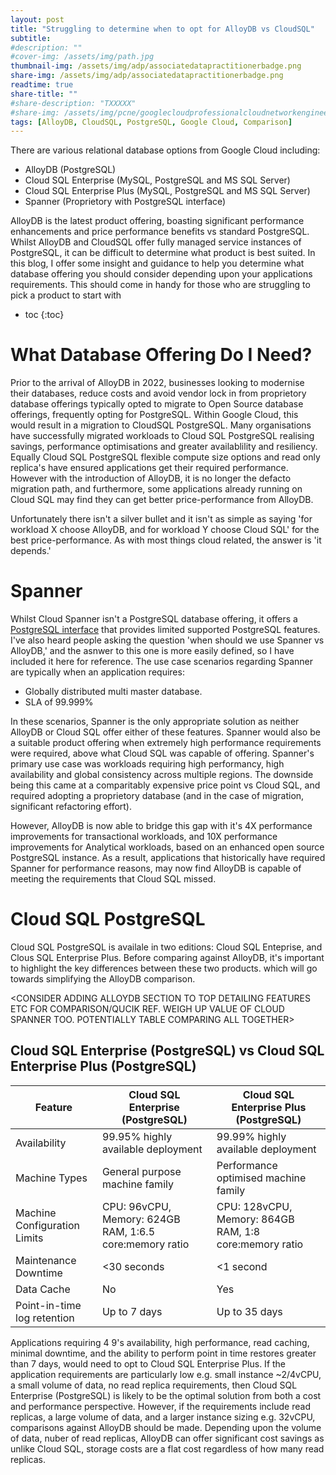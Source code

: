 ```yaml
---
layout: post
title: "Struggling to determine when to opt for AlloyDB vs CloudSQL"
subtitle: 
#description: ""
#cover-img: /assets/img/path.jpg
thumbnail-img: /assets/img/adp/associatedatapractitionerbadge.png
share-img: /assets/img/adp/associatedatapractitionerbadge.png
readtime: true
share-title: ""
#share-description: "TXXXXX"
#share-img: /assets/img/pcne/googlecloudprofessionalcloudnetworkengineerbadge.png
tags: [AlloyDB, CloudSQL, PostgreSQL, Google Cloud, Comparison]
---
```


There are various relational database options from Google Cloud including:

- AlloyDB (PostgreSQL)
- Cloud SQL Enterprise (MySQL, PostgreSQL and MS SQL Server)
- Cloud SQL Enterprise Plus (MySQL, PostgreSQL and MS SQL Server)
- Spanner (Proprietory with PostgreSQL interface)

AlloyDB is the latest product offering, boasting  significant performance enhancements and price performance benefits vs standard PostgreSQL. Whilst AlloyDB and CloudSQL offer fully managed service instances of PostgreSQL, it can be difficult to determine what product is best suited. In this blog, I offer some insight and guidance to help you determine what database offering you should consider depending upon your applications requirements. This should come in handy for those who are struggling to pick a product to start with

* toc
{:toc}

# What Database Offering Do I Need?

Prior to the arrival of AlloyDB in 2022, businesses looking to modernise their databases, reduce costs and avoid vendor lock in from proprietory database offerings typically opted to migrate to Open Source database offerings, frequently opting for PostgreSQL. Within Google Cloud, this would result in a migration to CloudSQL PostgreSQL. Many organisations have successfully migrated workloads to Cloud SQL PostgreSQL realising savings, performance optimisations and greater availablility and resiliency. Equally Cloud SQL PostgreSQL flexible compute size options and read only replica's have ensured applications get their required performance. However with the introduction of AlloyDB, it is no longer the defacto migration path, and furthermore, some applications already running on Cloud SQL may find they can get better price-performance from AlloyDB.

Unfortunately there isn't a silver bullet and it isn't as simple as saying 'for workload X choose AlloyDB, and for workload Y choose Cloud SQL' for the best price-performance. As with most things cloud related, the answer is 'it depends.'

# Spanner
Whilst Cloud Spanner isn't a PostgreSQL database offering, it offers a [PostgreSQL interface](https://cloud.google.com/spanner/docs/postgresql-interface) that provides limited supported PostgreSQL features. I've also heard people asking the question 'when should we use Spanner vs AlloyDB,' and the asnwer to this one is more easily defined, so I have included it here for reference. The use case scenarios regarding Spanner are typically when an application requires:

- Globally distributed multi master database.
- SLA of 99.999%

In these scenarios, Spanner is the only appropriate solution as neither AlloyDB or Cloud SQL offer either of these features. Spanner would also be a suitable product offering when extremely high performance requirements were required, above what Cloud SQL was capable of offering. Spanner's primary use case was workloads requiring high performancy, high availability and global consistency across multiple regions. The downside being this came at a comparitably expensive price point vs Cloud SQL, and required adopting a proprietory database (and in the case of migration, significant refactoring effort). 

However, AlloyDB is now able to bridge this gap with it's 4X performance improvements for transactional workloads, and 10X performance improvements for Analytical workloads, based on an enhanced open source PostgreSQL instance. As a result, applications that historically have required Spanner for performance reasons, may now find AlloyDB is capable of meeting the requirements that Cloud SQL missed.

# Cloud SQL PostgreSQL
Cloud SQL PostgreSQL is availale in two editions: Cloud SQL Enteprise, and Clous SQL Enterprise Plus. Before comparing against AlloyDB, it's important to highlight the key differences between these two products. which will go towards simplifying the AlloyDB comparison.

<CONSIDER ADDING ALLOYDB SECTION TO TOP DETAILING FEATURES ETC FOR COMPARISON/QUCIK REF. WEIGH UP VALUE OF CLOUD SPANNER TOO. POTENTIALLY TABLE COMPARING ALL TOGETHER>

## Cloud SQL Enterprise (PostgreSQL) vs Cloud SQL Enterprise Plus (PostgreSQL)
| Feature           | Cloud SQL Enterprise (PostgreSQL)                                                                   | Cloud SQL Enterprise Plus (PostgreSQL)                               |
|-------------------|---------------------------------------------------------------------------|---------------------------------------------------|
| Availability       | 99.95% highly available deployment             | 99.99% highly available deployment                 |
| Machine Types       | General purpose machine family                               | Performance optimised machine family                               |
| Machine Configuration Limits      | CPU: 96vCPU, Memory: 624GB RAM, 1:6.5 core:memory ratio                                      | CPU: 128vCPU, Memory: 864GB RAM, 1:8 core:memory ratio      |
| Maintenance Downtime         | <30 seconds                               | <1 second         |
| Data Cache        | No       | Yes                         |
| Point-in-time log retention     | Up to 7 days                                               | Up to 35 days                                 |

Applications requiring 4 9's availability, high performance, read caching, minimal downtime, and the ability to perform point in time restores greater than 7 days, would need to opt to Cloud SQL Enterprise Plus. If the application requirements are particularly low e.g. small instance ~2/4vCPU, a small volume of data, no read replica requirements, then Cloud SQL Enterprise (PostgreSQL) is likely to be the optimal solution from both a cost and performance perspective. However, if the requirements include read replicas, a large volume of data, and a larger instance sizing e.g. 32vCPU, comparisons against AlloyDB should be made. Depending upon the volume of data, nuber of read replicas, AlloyDB can offer significant cost savings as unlike Cloud SQL, storage costs are a flat cost regardless of how many read replicas.
